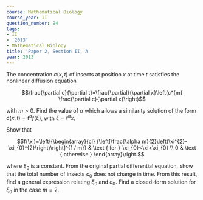 ```yaml
---
course: Mathematical Biology
course_year: II
question_number: 94
tags:
- II
- '2013'
- Mathematical Biology
title: 'Paper 2, Section II, A '
year: 2013
---
```




The concentration $c(x, t)$ of insects at position $x$ at time $t$ satisfies the nonlinear diffusion equation

$$\frac{\partial c}{\partial t}=\frac{\partial}{\partial x}\left(c^{m} \frac{\partial c}{\partial x}\right)$$

with $m>0$. Find the value of $\alpha$ which allows a similarity solution of the form $c(x, t)=t^{\alpha} f(\xi)$, with $\xi=t^{\alpha} x$.

Show that

$$f(\xi)=\left\{\begin{array}{cl}
{\left[\frac{\alpha m}{2}\left(\xi^{2}-\xi_{0}^{2}\right)\right]^{1 / m}} & \text { for }-\xi_{0}<\xi<\xi_{0} \\
0 & \text { otherwise }
\end{array}\right.$$

where $\xi_{0}$ is a constant. From the original partial differential equation, show that the total number of insects $c_{0}$ does not change in time. From this result, find a general expression relating $\xi_{0}$ and $c_{0}$. Find a closed-form solution for $\xi_{0}$ in the case $m=2$.